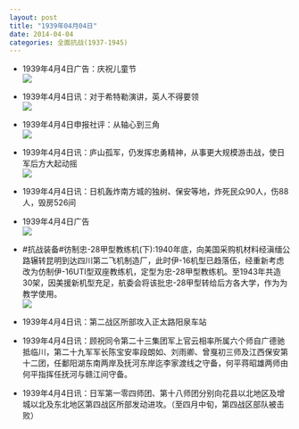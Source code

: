 ```yaml
---
layout: post
title: "1939年04月04日"
date: 2014-04-04
categories: 全面抗战(1937-1945)
---
```


<meta name="referrer" content="no-referrer" />

- 1939年4月4日广告：庆祝儿童节 <br/><img src="https://ww1.sinaimg.cn/large/aca367d8jw1ef3wyh13rhj20su0gyn30.jpg" />

- 1939年4月4日讯：对于希特勒演讲，英人不得要领 <br/><img src="https://ww4.sinaimg.cn/large/aca367d8jw1ef3v87rg7mj20d20gtq8g.jpg" />

- 1939年4月4日申报社评：从轴心到三角 <br/><img src="https://ww3.sinaimg.cn/large/aca367d8jw1ef3thphqchj20t90xenji.jpg" />

- 1939年4月4日讯：庐山孤军，仍发挥忠勇精神，从事更大规模游击战，使日军后方大起动摇 <br/><img src="https://ww3.sinaimg.cn/large/aca367d8jw1ef3ktd7dygj20690aogmt.jpg" />

- 1939年4月4日讯：日机轰炸南方城的独树、保安等地，炸死民众90人，伤88人，毁房526间 

- 1939年4月4日广告 <br/><img src="https://ww1.sinaimg.cn/large/aca367d8jw1ef3dvd5byfj206b0gjmy2.jpg" />

- #抗战装备#彷制忠-28甲型教练机(下):1940年底，向美国采购机材料经滇缅公路辗转昆明到达四川第二飞机制造厂，此时伊-16机型已趋落伍，经重新考虑改为仿制伊-16UTI型双座教练机，定型为忠-28甲型教练机。至1943年共造30架，因美援新机型充足，航委会将该批忠-28甲型转给后方各大学，作为为教学使用。  <br/><img src="https://ww2.sinaimg.cn/large/aca367d8jw1ef3clwa9cuj20b40i440q.jpg" />

- 1939年4月4日讯：第二战区所部攻入正太路阳泉车站 

- 1939年4月4日讯：顾祝同令第二十三集团军上官云相率所属六个师自广德驰抵临川，第二十九军军长陈宝安率段朗如、刘雨卿、曾戛初三师及江西保安第十二团，任鄱阳湖东南两岸及抚河东岸迄李家渡线之守备，何平蒋昭雄两师由何平指挥任抚河与赣江间守备。 

- 1939年4月4日讯：日军第一零四师团、第十八师团分别向花县以北地区及增城以北及东北地区第四战区所部发动进攻。（至四月中旬，第四战区部队被击败） 


